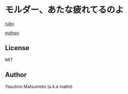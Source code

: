 # モルダー、あたな疲れてるのよ


[ruby](http://qiita.com/supermomonga/items/3a3da5518ae72b35ce8b)

[python](http://qiita.com/aomoriringo/items/561f7fa66455676eff1e)

## License

MIT

## Author

Yasuhiro Matsumoto (a.k.a mattn)
